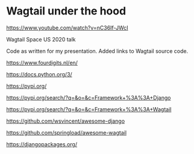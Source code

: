 Wagtail under the hood
======================

https://www.youtube.com/watch?v=nC36If-JWcI

Wagtail Space US 2020 talk

Code as written for my presentation.
Added links to Wagtail source code.

https://www.fourdigits.nl/en/

https://docs.python.org/3/

https://pypi.org/

https://pypi.org/search/?q=&o=&c=Framework+%3A%3A+Django

https://pypi.org/search/?q=&o=&c=Framework+%3A%3A+Wagtail

https://github.com/wsvincent/awesome-django

https://github.com/springload/awesome-wagtail

https://djangopackages.org/
